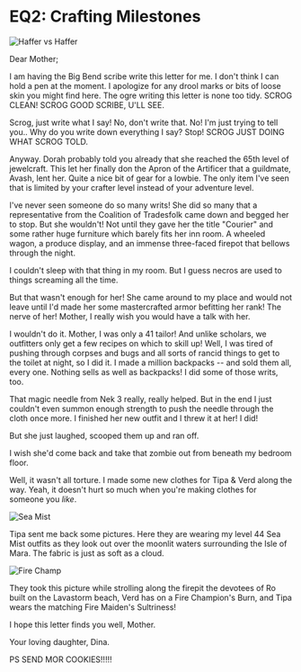 # EQ2: Crafting Milestones

![Haffer vs Haffer](http://westkarana.com/wp-content/uploads/2006/10/haffervs.jpg)

Dear Mother;

I am having the Big Bend scribe write this letter for me. I don't think I can hold a pen at the moment. I apologize for any drool marks or bits of loose skin you might find here. The ogre writing this letter is none too tidy. SCROG CLEAN! SCROG GOOD SCRIBE, U'LL SEE.

Scrog, just write what I say! No, don't write that. No! I'm just trying to tell you.. Why do you write down everything I say? Stop! SCROG JUST DOING WHAT SCROG TOLD.

Anyway. Dorah probably told you already that she reached the 65th level of jewelcraft. This let her finally don the Apron of the Artificer that a guildmate, Avash, lent her. Quite a nice bit of gear for a lowbie. The only item I've seen that is limited by your crafter level instead of your adventure level.

I've never seen someone do so many writs! She did so many that a representative from the Coalition of Tradesfolk came down and begged her to stop. But she wouldn't! Not until they gave her the title "Courier" and some rather huge furniture which barely fits her inn room. A wheeled wagon, a produce display, and an immense three-faced firepot that bellows through the night.

I couldn't sleep with that thing in my room. But I guess necros are used to things screaming all the time.

But that wasn't enough for her! She came around to my place and would not leave until I'd made her some mastercrafted armor befitting her rank! The nerve of her! Mother, I really wish you would have a talk with her.

I wouldn't do it. Mother, I was only a 41 tailor! And unlike scholars, we outfitters only get a few recipes on which to skill up! Well, I was tired of pushing through corpses and bugs and all sorts of rancid things to get to the toilet at night, so I did it. I made a million backpacks -- and sold them all, every one. Nothing sells as well as backpacks! I did some of those writs, too.

That magic needle from Nek 3 really, really helped. But in the end I just couldn't even summon enough strength to push the needle through the cloth once more. I finished her new outfit and I threw it at her! I did!

But she just laughed, scooped them up and ran off.

I wish she'd come back and take that zombie out from beneath my bedroom floor.

Well, it wasn't all torture. I made some new clothes for Tipa & Verd along the way. Yeah, it doesn't hurt so much when you're making clothes for someone you *like*.

![Sea Mist](http://westkarana.com/wp-content/uploads/2006/10/seamist.jpg)

Tipa sent me back some pictures. Here they are wearing my level 44 Sea Mist outfits as they look out over the moonlit waters surrounding the Isle of Mara. The fabric is just as soft as a cloud.

![Fire Champ](http://westkarana.com/wp-content/uploads/2006/10/firechamp.jpg)

They took this picture while strolling along the firepit the devotees of Ro built on the Lavastorm beach, Verd has on a Fire Champion's Burn, and Tipa wears the matching Fire Maiden's Sultriness!

I hope this letter finds you well, Mother.

Your loving daughter, Dina.

PS SEND MOR COOKIES!!!!!
